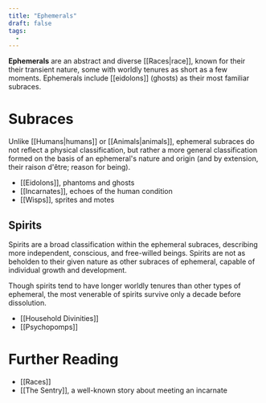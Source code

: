 ```yaml
---
title: "Ephemerals"
draft: false
tags:
  - 
---
```


**Ephemerals** are an abstract and diverse [[Races|race]], known for their their transient nature, some with worldly tenures as short as a few moments. Ephemerals include [[eidolons]] (ghosts) as their most familiar subraces.

# Subraces
Unlike [[Humans|humans]] or [[Animals|animals]], ephemeral subraces do not reflect a physical classification, but rather a more general classification formed on the basis of an ephemeral's nature and origin (and by extension, their raison d'être; reason for being). 

- [[Eidolons]], phantoms and ghosts
- [[Incarnates]], echoes of the human condition
- [[Wisps]], sprites and motes

## Spirits
Spirits are a broad classification within the ephemeral subraces, describing more independent, conscious, and free-willed beings. Spirits are not as beholden to their given nature as other subraces of ephemeral, capable of individual growth and development. 

Though spirits tend to have longer worldly tenures than other types of ephemeral, the most venerable of spirits survive only a decade before dissolution.

- [[Household Divinities]]
- [[Psychopomps]]

# Further Reading
- [[Races]]
- [[The Sentry]], a well-known story about meeting an incarnate